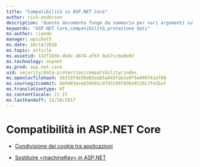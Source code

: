 ```yaml
---
title: "Compatibilità in ASP.NET Core"
author: rick-anderson
description: "Questo documento funge da sommario per vari argomenti sulla compatibilità della protezione dati di ASP.NET Core."
keywords: "ASP.NET Core,compatibilità,protezione dati"
ms.author: riande
manager: wpickett
ms.date: 10/14/2016
ms.topic: article
ms.assetid: 132f1834-db4c-4874-af6f-9a57cc0a8e83
ms.technology: aspnet
ms.prod: asp.net-core
uid: security/data-protection/compatibility/index
ms.openlocfilehash: 5031974e39a03eab5a843fab1e9f5ed40741a768
ms.sourcegitcommit: 9a9483aceb34591c97451997036a9120c3fe2baf
ms.translationtype: HT
ms.contentlocale: it-IT
ms.lasthandoff: 11/10/2017
---
```

# <a name="compatibility-in-aspnet-core"></a>Compatibilità in ASP.NET Core

* [Condivisione dei cookie tra applicazioni](cookie-sharing.md)

* [Sostituire \<machineKey> in ASP.NET](replacing-machinekey.md)
